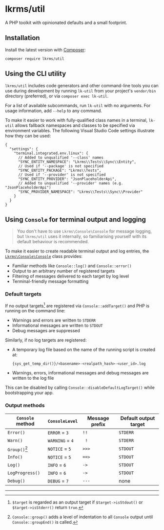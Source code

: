 # lkrms/util

A PHP toolkit with opinionated defaults and a small footprint.

## Installation

Install the latest version with [Composer](https://getcomposer.org/):

```shell
composer require lkrms/util
```

## Using the CLI utility

`lkrms/util` includes code generators and other command-line tools you can use
during development by running `lk-util` from your project's `vendor/bin`
directory (preferred), or via `composer exec lk-util`.

For a list of available subcommands, run `lk-util` with no arguments. For usage
information, add `--help` to any command.

To make it easier to work with fully-qualified class names in a terminal,
`lk-util` allows fallback namespaces and classes to be specified via environment
variables. The following Visual Studio Code settings illustrate how they can be
used:

```jsonc
{
  "settings": {
    "terminal.integrated.env.linux": {
      // Added to unqualified '--class' names
      "SYNC_ENTITY_NAMESPACE": "Lkrms\\Tests\\Sync\\Entity",
      // Used if '--package' is not specified
      "SYNC_ENTITY_PACKAGE": "Lkrms\\Tests",
      // Used if '--provider' is not specified
      "SYNC_ENTITY_PROVIDER": "JsonPlaceholderApi",
      // Added to unqualified '--provider' names (e.g. "JsonPlaceholderApi")
      "SYNC_PROVIDER_NAMESPACE": "Lkrms\\Tests\\Sync\\Provider"
    }
  }
}
```

## Using `Console` for terminal output and logging

> You don't have to use `Lkrms\Console\Console` for message logging, but
> `lkrms/util` uses it internally, so familiarising yourself with its default
> behaviour is recommended.

To make it easier to create readable terminal output and log entries, the
[`Lkrms\Console\Console`][Console.php] class provides:

- Familiar methods like `Console::log()` and `Console::error()`
- Output to an arbitrary number of registered targets
- Filtering of messages delivered to each target by log level
- Terminal-friendly message formatting

### Default targets

If no output targets[^targets] are registered via `Console::addTarget()` and PHP
is running on the command line:

- Warnings and errors are written to `STDERR`
- Informational messages are written to `STDOUT`
- Debug messages are suppressed

Similarly, if no log targets are registered:

- A temporary log file based on the name of the running script is created at:
  ```
  {sys_get_temp_dir()}/<basename>-<realpath_hash>-<user_id>.log
  ```
- Warnings, errors, informational messages and debug messages are written to the
  log file

This can be disabled by calling `Console::disableDefaultLogTarget()` while
bootstrapping your app.

### Output methods

| `Console` method  | `ConsoleLevel`  | Message prefix | Default output target |
| ----------------- | --------------- | -------------- | --------------------- |
| `Error()`         | `ERROR` = `3`   | ` !! `         | `STDERR`              |
| `Warn()`          | `WARNING` = `4` | `  ! `         | `STDERR`              |
| `Group()`[^group] | `NOTICE` = `5`  | `>>> `         | `STDOUT`              |
| `Info()`          | `NOTICE` = `5`  | `==> `         | `STDOUT`              |
| `Log()`           | `INFO` = `6`    | ` -> `         | `STDOUT`              |
| `LogProgress()`   | `INFO` = `6`    | ` -> `         | `STDOUT`              |
| `Debug()`         | `DEBUG` = `7`   | `--- `         | none                  |

[^group]: `Console::group()` adds a level of indentation to all `Console` output
    until `Console::groupEnd()` is called.

---

[^targets]: `$target` is regarded as an output target if `$target->isStdout()`
    or `$target->isStderr()` return `true`.

[Console.php]: src/Console/Console.php
